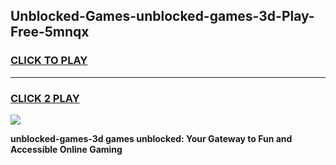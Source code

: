 
## Unblocked-Games-unblocked-games-3d-Play-Free-5mnqx
<h3>
<a href="https://premium76.site?title=unblocked-games-3d&ref=17A">CLICK TO PLAY</a></h3>
<hr>

<h3>
<a href="https://premium76.site?title=unblocked-games-3d&ref=17A">CLICK 2 PLAY</a>
  
</h3>

<a href="https://premium76.site?title=unblocked-games-3d&ref=17A"><img src="https://clearcache.store/games.png"></a>


**unblocked-games-3d games unblocked: Your Gateway to Fun and Accessible Online Gaming**
